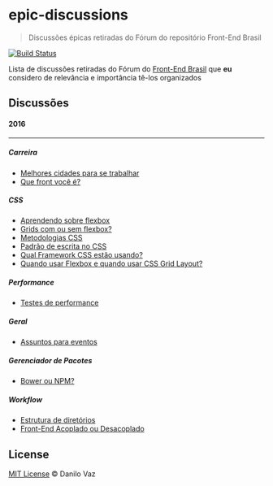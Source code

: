 # epic-discussions
> Discussões épicas retiradas do Fórum do repositório Front-End Brasil

[![Build Status](https://travis-ci.org/danilovaz/epic-discussions.svg?branch=master)](https://travis-ci.org/danilovaz/epic-discussions)

Lista de discussões retiradas do Fórum do [Front-End Brasil](https://github.com/frontendbr/forum) que **eu** considero de relevância e importância tê-los organizados

## Discussões

#### 2016
---

##### Carreira

- [Melhores cidades para se trabalhar](https://github.com/frontendbr/forum/issues/36)
- [Que front você é?](https://github.com/frontendbr/forum/issues/32)

##### CSS

- [Aprendendo sobre flexbox](https://github.com/frontendbr/forum/issues/80)
- [Grids com ou sem flexbox?](https://github.com/frontendbr/forum/issues/13)
- [Metodologias CSS](https://github.com/frontendbr/forum/issues/35)
- [Padrão de escrita no CSS](https://github.com/frontendbr/forum/issues/83)
- [Qual Framework CSS estão usando?](https://github.com/frontendbr/forum/issues/16)
- [Quando usar Flexbox e quando usar CSS Grid Layout?](https://github.com/frontendbr/forum/issues/105)

##### Performance

- [Testes de performance](https://github.com/frontendbr/forum/issues/43)

##### Geral

- [Assuntos para eventos](https://github.com/frontendbr/forum/issues/94)

##### Gerenciador de Pacotes

- [Bower ou NPM?](https://github.com/frontendbr/forum/issues/17)

##### Workflow

- [Estrutura de diretórios](https://github.com/frontendbr/forum/issues/89)
- [Front-End Acoplado ou Desacoplado](https://github.com/frontendbr/forum/issues/101)

## License

[MIT License](https://danilovaz.mit-license.org/) © Danilo Vaz
